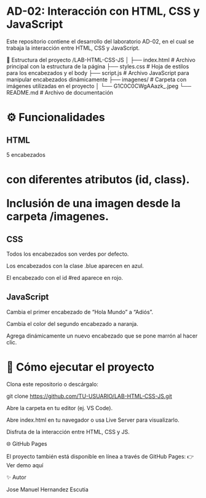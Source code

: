 # AD-02: Interacción con HTML, CSS y JavaScript

Este repositorio contiene el desarrollo del laboratorio AD-02, en el cual se trabaja la interacción entre HTML, CSS y JavaScript.

📂 Estructura del proyecto
/LAB-HTML-CSS-JS
│
├── index.html      # Archivo principal con la estructura de la página
├── styles.css      # Hoja de estilos para los encabezados y el body
├── script.js       # Archivo JavaScript para manipular encabezados dinámicamente
├── imagenes/       # Carpeta con imágenes utilizadas en el proyecto
│   └── G1C0C0CWgAAazk_.jpeg
└── README.md       # Archivo de documentación

# ⚙️ Funcionalidades

## HTML

5 encabezados <h1> con diferentes atributos (id, class).

Inclusión de una imagen desde la carpeta /imagenes.

## CSS

Todos los encabezados son verdes por defecto.

Los encabezados con la clase .blue aparecen en azul.

El encabezado con el id #red aparece en rojo.

## JavaScript

Cambia el primer encabezado de “Hola Mundo” a “Adiós”.

Cambia el color del segundo encabezado a naranja.

Agrega dinámicamente un nuevo encabezado que se pone marrón al hacer clic.

# 🚀 Cómo ejecutar el proyecto

Clona este repositorio o descárgalo:

git clone https://github.com/TU-USUARIO/LAB-HTML-CSS-JS.git


Abre la carpeta en tu editor (ej. VS Code).

Abre index.html en tu navegador o usa Live Server para visualizarlo.

Disfruta de la interacción entre HTML, CSS y JS.

🌐 GitHub Pages

El proyecto también está disponible en línea a través de GitHub Pages:
👉 Ver demo aquí

✨ Autor

Jose Manuel Hernandez Escutia